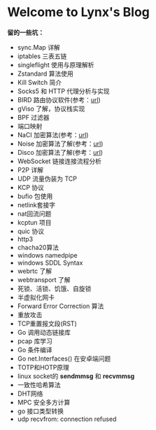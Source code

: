# Welcome to Lynx's Blog

**留的一些坑：**

- sync.Map 详解
- iptables 三表五链
- singleflight 使用与原理解析
- Zstandard 算法使用
- Kill Switch 简介
- Socks5 和 HTTP 代理分析与实现
- BIRD 路由协议软件(参考：[url](https://soha.moe/post/bird-bgp-kickstart.html#1-%E4%BB%80%E4%B9%88%E6%98%AF-bird))
- gViso 了解，协议栈实现
- BPF 过滤器
- 端口映射
- NaCI 加密算法(参考：[url](https://segmentfault.com/a/1190000000476866))
- Noise 加密算法了解(参考：[url](http://www.noiseprotocol.org/noise.html))
- Disco 加密算法了解(参考：[url](https://www.discocrypto.com/#/))
- WebSocket 链接连接流程分析
- P2P 详解
- UDP 流量伪装为 TCP
- KCP 协议
- bufio 包使用
- netlink套接字
- nat回流问题
- kcptun 项目
- quic 协议
- http3
- chacha20算法
- windows namedpipe
- windows SDDL Syntax
- webrtc 了解
- webtransport 了解
- 死锁、活锁、饥饿、自旋锁
- 半虚拟化网卡
- Forward Error Correction 算法
- 重放攻击
- TCP重置报文段(RST)
- Go 调用动态链接库
- pcap 库学习
- Go 条件编译
- Go net.Interfaces() 在安卓端问题
- TOTP和HOTP原理
- linux socket的 **sendmmsg** 和 **recvmmsg** 
- 一致性哈希算法
- DHT网络
- MPC 安全多方计算
- go 接口类型转换
- udp  recvfrom: connection refused

